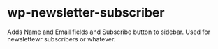 # wp-newsletter-subscriber

Adds Name and Email fields and Subscribe button to sidebar.  Used for newslettewr subscribers or whatever.
